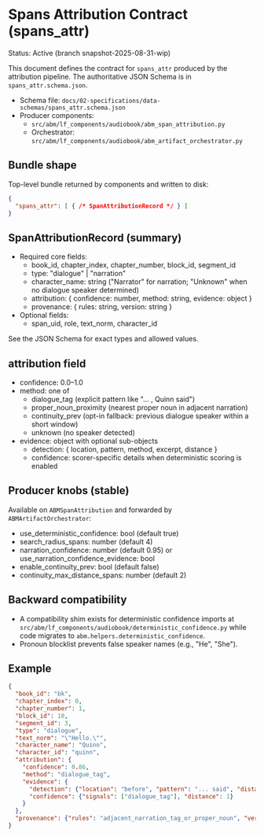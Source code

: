 # Spans Attribution Contract (spans_attr)

Status: Active (branch snapshot-2025-08-31-wip)

This document defines the contract for `spans_attr` produced by the attribution pipeline. The authoritative JSON Schema is in `spans_attr.schema.json`.

- Schema file: `docs/02-specifications/data-schemas/spans_attr.schema.json`
- Producer components:
  - `src/abm/lf_components/audiobook/abm_span_attribution.py`
  - Orchestrator: `src/abm/lf_components/audiobook/abm_artifact_orchestrator.py`

## Bundle shape

Top-level bundle returned by components and written to disk:

```json
{
  "spans_attr": [ { /* SpanAttributionRecord */ } ]
}
```

## SpanAttributionRecord (summary)

- Required core fields:
  - book_id, chapter_index, chapter_number, block_id, segment_id
  - type: "dialogue" | "narration"
  - character_name: string ("Narrator" for narration; "Unknown" when no dialogue speaker determined)
  - attribution: { confidence: number, method: string, evidence: object }
  - provenance: { rules: string, version: string }
- Optional fields:
  - span_uid, role, text_norm, character_id

See the JSON Schema for exact types and allowed values.

## attribution field

- confidence: 0.0–1.0
- method: one of
  - dialogue_tag (explicit pattern like "... , Quinn said")
  - proper_noun_proximity (nearest proper noun in adjacent narration)
  - continuity_prev (opt-in fallback: previous dialogue speaker within a short window)
  - unknown (no speaker detected)
- evidence: object with optional sub-objects
  - detection: { location, pattern, method, excerpt, distance }
  - confidence: scorer-specific details when deterministic scoring is enabled

## Producer knobs (stable)

Available on `ABMSpanAttribution` and forwarded by `ABMArtifactOrchestrator`:

- use_deterministic_confidence: bool (default true)
- search_radius_spans: number (default 4)
- narration_confidence: number (default 0.95) or use_narration_confidence_evidence: bool
- enable_continuity_prev: bool (default false)
- continuity_max_distance_spans: number (default 2)

## Backward compatibility

- A compatibility shim exists for deterministic confidence imports at `src/abm/lf_components/audiobook/deterministic_confidence.py` while code migrates to `abm.helpers.deterministic_confidence`.
- Pronoun blocklist prevents false speaker names (e.g., "He", "She").

## Example

```json
{
  "book_id": "bk",
  "chapter_index": 0,
  "chapter_number": 1,
  "block_id": 10,
  "segment_id": 3,
  "type": "dialogue",
  "text_norm": "\"Hello.\"",
  "character_name": "Quinn",
  "character_id": "quinn",
  "attribution": {
    "confidence": 0.86,
    "method": "dialogue_tag",
    "evidence": {
      "detection": {"location": "before", "pattern": "... said", "distance": 1},
      "confidence": {"signals": ["dialogue_tag"], "distance": 1}
    }
  },
  "provenance": {"rules": "adjacent_narration_tag_or_proper_noun", "version": "1.0"}
}
```

